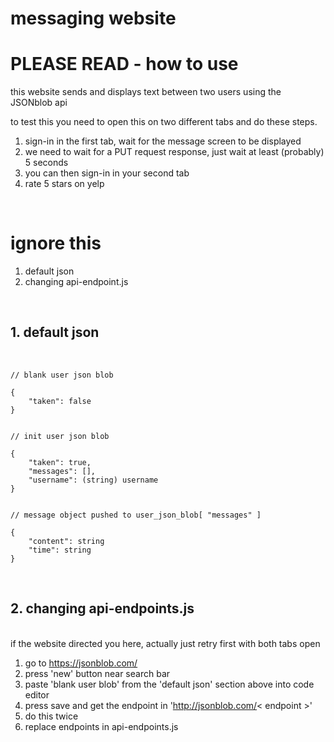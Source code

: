 # messaging website

# PLEASE READ - how to use

this website sends and displays text between two users using the JSONblob api

to test this you need to open this on two different tabs and do these steps.
1. sign-in in the first tab, wait for the message screen to be displayed
2. we need to wait for a PUT request response, just wait at least (probably) 5 seconds
3. you can then sign-in in your second tab
4. rate 5 stars on yelp

<br>

# ignore this 

1. default json
2. changing api-endpoint.js

<br>

## 1. default json
<br>

```
// blank user json blob 

{
    "taken": false
}


// init user json blob

{
    "taken": true,
    "messages": [],
    "username": (string) username
}


// message object pushed to user_json_blob[ "messages" ]

{
    "content": string
    "time": string
}
```

<br>

## 2. changing api-endpoints.js
<br>if the website directed you here, actually just retry first with both tabs open
1. go to https://jsonblob.com/
2. press 'new' button near search bar
3. paste 'blank user blob' from the 'default json' section above into code editor
3. press save and get the endpoint in 'http://jsonblob.com/< endpoint >'
4. do this twice
5. replace endpoints in api-endpoints.js
